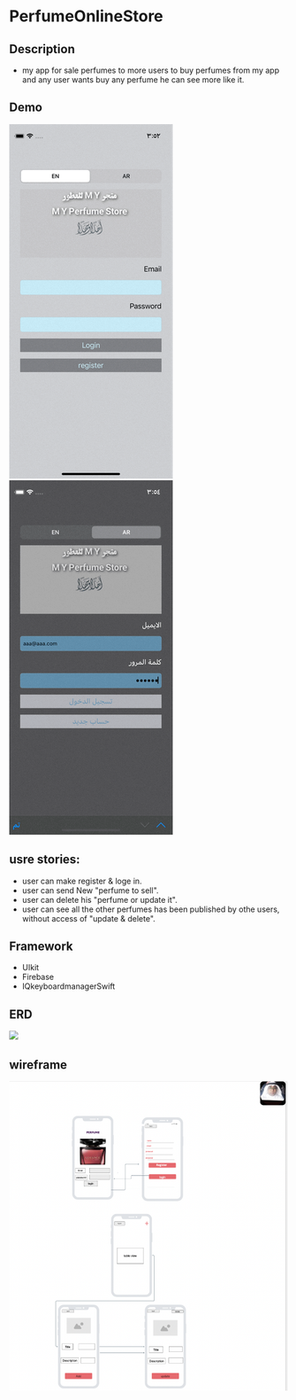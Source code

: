 # PerfumeOnlineStore

## Description
- my app for sale perfumes to more users to buy perfumes from my app and any user wants buy any perfume he can see more like it. 

## Demo
![](LightMode.gif)
![](DarkMode.gif)

## usre stories:

- user can make register & loge in.
- user can send New "perfume to sell".
- user can delete his "perfume or update it".
- user can see all the other perfumes has been published by othe users, without access of "update & delete".

## Framework
- UIkit
- Firebase
- IQkeyboardmanagerSwift


## ERD
![](ERD.png)


## wireframe
![](wireframe.png)
